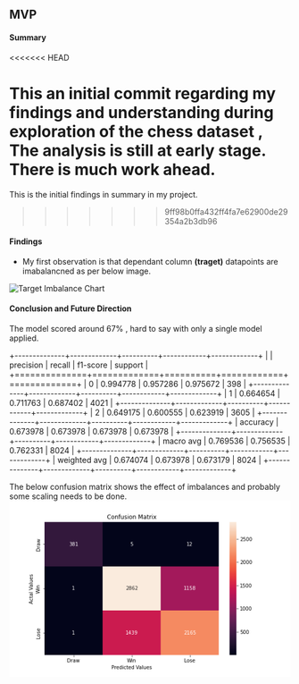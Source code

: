 ## MVP

#### Summary
<<<<<<< HEAD
    
   This an initial commit regarding my findings and understanding during exploration of the chess dataset , The analysis is still at early stage. There is much work ahead. 
=======
This is the initial findings in summary in my project. 
>>>>>>> 9ff98b0ffa432ff4fa7e62900de29354a2b3db96

#### Findings 

   * My first observation is that dependant column **(traget)** datapoints are imabalancned as per below image.
   
   ![Target Imbalance Chart]('target_imbalance.png')
   
   
   

#### Conclusion and Future Direction
   The model scored around 67% , hard to say with only a single model applied. 
   
+--------------+-------------+----------+------------+-------------+
|              |   precision |   recall |   f1-score |     support |
+==============+=============+==========+============+=============+
| 0            |    0.994778 | 0.957286 |   0.975672 |  398        |
+--------------+-------------+----------+------------+-------------+
| 1            |    0.664654 | 0.711763 |   0.687402 | 4021        |
+--------------+-------------+----------+------------+-------------+
| 2            |    0.649175 | 0.600555 |   0.623919 | 3605        |
+--------------+-------------+----------+------------+-------------+
| accuracy     |    0.673978 | 0.673978 |   0.673978 |    0.673978 |
+--------------+-------------+----------+------------+-------------+
| macro avg    |    0.769536 | 0.756535 |   0.762331 | 8024        |
+--------------+-------------+----------+------------+-------------+
| weighted avg |    0.674074 | 0.673978 |   0.673179 | 8024        |
+--------------+-------------+----------+------------+-------------+



   The below confusion matrix shows the effect of imbalances and probably some scaling needs to be done.
   ![Confusion Matrix](conf_matrix.png)
   
   
   

